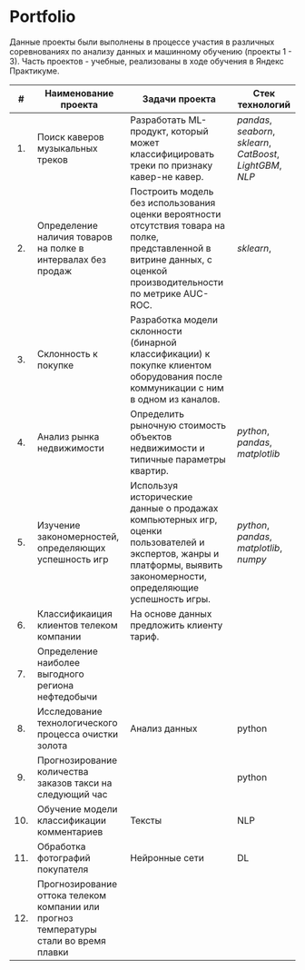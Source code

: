 # Portfolio

Данные проекты были выполнены в процессе участия в различных соревнованиях по анализу данных и машинному обучению (проекты 1 - 3). 
Часть проектов - учебные, реализованы в ходе обучения в Яндекс Практикуме.

|**#**| **Наименование проекта** | **Задачи проекта** | **Стек технологий** |
|:---:|--------------------------|--------------|---------------------|
| 1.| Поиск каверов музыкальных треков | Разработать ML-продукт, который может классифицировать треки по признаку кавер-не кавер. | _pandas_, _seaborn_, _sklearn_, _CatBoost_, _LightGBM_, _NLP_ |
| 2.| Определение наличия товаров на полке в интервалах без продаж | Построить модель без использования оценки вероятности отсутствия товара на полке, представленной в витрине данных, с оценкой производительности по метрике AUC-ROC. | _sklearn_, |
| 3.| Склонность к покупке | Разработка модели склонности (бинарной классификации) к покупке клиентом оборудования после коммуникации с ним в одном из каналов. |             |
| 4.| Анализ рынка недвижимости | Определить рыночную стоимость объектов недвижимости и типичные параметры квартир. | _python_, _pandas_, _matplotlib_|
| 5.| Изучение закономерностей, определяющих успешность игр | Используя исторические данные о продажах компьютерных игр, оценки пользователей и экспертов, жанры и платформы, выявить закономерности, определяющие успешность игры. | _python_, _pandas_, _matplotlib_, _numpy_ |
| 6.| Классификаиция клиентов телеком компании | На основе данных предложить клиенту тариф. |  |
| 7.| Определение наиболее выгодного региона нефтедобычи |  |  |
| 8.| Исследование технологического процесса очистки золота | Анализ данных| python |
| 9.| Прогнозирование количества заказов такси на следующий час |  | python |
| 10.| Обучение модели классификации комментариев | Тексты | NLP |
| 11.| Обработка фотографий покупателя | Нейронные сети | DL |
| 12.| Прогнозирование оттока телеком компании или прогноз температуры стали во время плавки |  |  |



